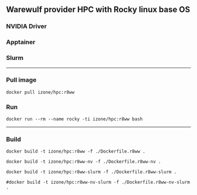 ## Warewulf provider HPC with Rocky linux base OS
### NVIDIA Driver
### Apptainer
### Slurm
-----

### Pull image
```
docker pull izone/hpc:r8ww
```

### Run
```
docker run --rm --name rocky -ti izone/hpc:r8ww bash
```

-----
### Build
```
docker build -t izone/hpc:r8ww -f ./Dockerfile.r8ww .
```
```
docker build -t izone/hpc:r8ww-nv -f ./Dockerfile.r8ww-nv .
```
```
docker build -t izone/hpc:r8ww-slurm -f ./Dockerfile.r8ww-slurm .
```
```
#docker build -t izone/hpc:r8ww-nv-slurm -f ./Dockerfile.r8ww-nv-slurm .
```



